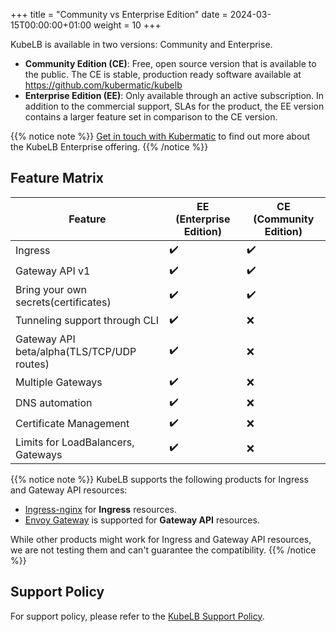 +++
title = "Community vs Enterprise Edition"
date = 2024-03-15T00:00:00+01:00
weight = 10
+++

KubeLB is available in two versions: Community and Enterprise.

- **Community Edition (CE)**: Free, open source version that is available to the public. The CE is stable, production ready software available at <https://github.com/kubermatic/kubelb>
- **Enterprise Edition (EE)**: Only available through an active subscription. In addition to the commercial support, SLAs for the product, the EE version contains a larger feature set in comparison to the CE version.

{{% notice note %}}
[Get in touch with Kubermatic](mailto:sales@kubermatic.com) to find out more about the KubeLB Enterprise offering.
{{% /notice %}}

## Feature Matrix

| Feature                       | EE (Enterprise Edition) | CE (Community Edition) |
|-------------------------------|--------------------------|-------------------------|
| Ingress                 | ✔️                        | ✔️                       |
| Gateway API v1                  | ✔️                        | ✔️                       |
| Bring your own secrets(certificates)                  | ✔️                        | ✔️                       |
| Tunneling support through CLI | ✔️ | ❌ |
| Gateway API beta/alpha(TLS/TCP/UDP routes)                | ✔️                       | ❌                       |
| Multiple Gateways                  | ✔️                        | ❌                        |
| DNS automation                  | ✔️                        | ❌                       |
| Certificate Management                  | ✔️                        | ❌                       |
| Limits for LoadBalancers, Gateways                 | ✔️                        | ❌                       |

{{% notice note %}}
KubeLB supports the following products for Ingress and Gateway API resources:

- [Ingress-nginx](https://kubernetes.github.io/ingress-nginx/) for **Ingress** resources.
- [Envoy Gateway](https://gateway.envoyproxy.io/) is supported for **Gateway API** resources.

While other products might work for Ingress and Gateway API resources, we are not testing them and can't guarantee the compatibility.
{{% /notice %}}

## Support Policy

For support policy, please refer to the [KubeLB Support Policy](../support-policy/).
